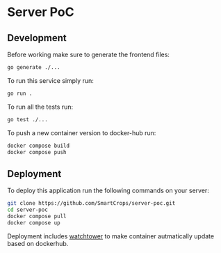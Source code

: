 # Server PoC

## Development
Before working make sure to generate the frontend files:
```bash
go generate ./...
```

To run this service simply run:
```bash
go run .
```
To run all the tests run:
```bash
go test ./...
```
To push a new container version to docker-hub run:
```bash
docker compose build
docker compose push
```

## Deployment
To deploy this application run the following commands on your server:
```bash
git clone https://github.com/SmartCrops/server-poc.git
cd server-poc
docker compose pull
docker compose up
```
Deployment includes [watchtower](https://github.com/containrrr/watchtower) to make container autmatically update based on dockerhub.
